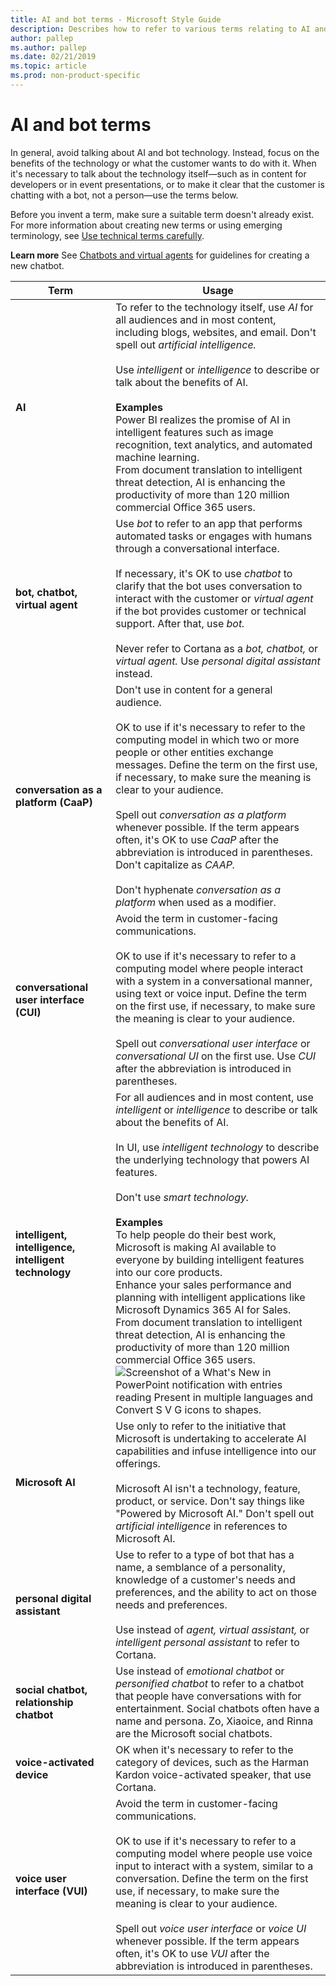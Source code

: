 ```yaml
---
title: AI and bot terms - Microsoft Style Guide
description: Describes how to refer to various terms relating to AI and bot technology and provides a table that outlines usage and example of various AI-related terms.
author: pallep
ms.author: pallep
ms.date: 02/21/2019
ms.topic: article
ms.prod: non-product-specific
---
```


# AI and bot terms

In general, avoid talking about AI and bot technology. Instead, focus on the benefits of the technology or what the customer wants to do with it. When it's necessary to talk about the technology itself—such as in content for developers or in event presentations, or to make it clear that the customer is chatting with a bot, not a person—use the terms below.  

Before you invent a term, make sure a suitable term doesn't already exist. For more information about creating new terms or using emerging terminology, see [Use technical terms carefully](~/word-choice/use-technical-terms-carefully.md).

**Learn more** See [Chatbots and virtual agents](~/chatbots-virtual-agents/index.md) for guidelines for creating a new chatbot.


|                 **Term**                 |                                                                                                                                                                                                                                                                                    **Usage**                                                                                                                                                                                                                                                                                     |
|------------------------------------------|----------------------------------------------------------------------------------------------------------------------------------------------------------------------------------------------------------------------------------------------------------------------------------------------------------------------------------------------------------------------------------------------------------------------------------------------------------------------------------------------------------------------------------------------------------------------------------|
|     **AI**     |                                                                                                                                                                                To refer to the technology itself, use *AI* for all audiences and in most content, including blogs, websites, and email. Don't spell out *artificial intelligence.*<br /><br /> Use *intelligent* or *intelligence* to describe or talk about the benefits of AI.<br /><br /> **Examples**<br />Power BI realizes the promise of AI in intelligent features such as image recognition, text analytics, and automated machine learning.<br />From document translation to intelligent threat detection, AI is enhancing the productivity of more than 120 million commercial Office 365 users.                                                               |
|                 **bot, chatbot, virtual agent**                  |                                                                   Use *bot* to refer to an app that performs automated tasks or engages with humans through a conversational interface.<br /><br />If necessary, it's OK to use *chatbot* to clarify that the bot uses conversation to interact with the customer or *virtual agent* if the bot provides customer or technical support. After that, use *bot.*<br /><br />Never refer to Cortana as a *bot, chatbot,* or *virtual agent.* Use *personal digital assistant* instead.                                                                                                            |
|  **conversation as a platform (CaaP)**   | Don't use in content for a general audience.<br /><br />OK to use if it's necessary to refer to the computing model in which two or more people or other entities exchange messages. Define the term on the first use, if necessary, to make sure the meaning is clear to your audience.<br /><br />Spell out *conversation as a platform* whenever possible. If the term appears often, it's OK to use *CaaP* after the abbreviation is introduced in parentheses. Don't capitalize as *CAAP.*<br /><br />Don't hyphenate *conversation as a platform* when used as a modifier. |
| **conversational user interface (CUI)**  |                            Avoid the term in customer-facing communications.<br /><br />OK to use if it's necessary to refer to a computing model where people interact with a system in a conversational manner, using text or voice input. Define the term on the first use, if necessary, to make sure the meaning is clear to your audience.<br /><br />Spell out *conversational user interface* or *conversational UI* on the first use. Use *CUI* after the abbreviation is introduced in parentheses.                             |
| **intelligent, intelligence, intelligent technology** |                                                                                                                                                            For all audiences and in most content, use *intelligent* or *intelligence* to describe or talk about the benefits of AI.<br /><br />In UI, use *intelligent technology* to describe the underlying technology that powers AI features.<br /><br />Don't use *smart technology.*<br /><br />**Examples**<br />To help people do their best work, Microsoft is making AI available to everyone by building intelligent features into our core products.<br />Enhance your sales performance and planning with intelligent applications like Microsoft Dynamics 365 AI for Sales.<br />From document translation to intelligent threat detection, AI is enhancing the productivity of more than 120 million commercial Office 365 users.<br />![Screenshot of a What's New in PowerPoint notification with entries reading Present in multiple languages and Convert S V G icons to shapes.](media/intelligent-feature-example.png)                                                                                                                               |
|      **Microsoft AI**      |                                                                                                                                                                                  Use only to refer to the initiative that Microsoft is undertaking to accelerate AI capabilities and infuse intelligence into our offerings.<br /><br />Microsoft AI isn't a technology, feature, product, or service. Don't say things like "Powered by Microsoft AI." Don't spell out *artificial intelligence* in references to Microsoft AI.                                                                                                                                                              |
|      **personal digital assistant**      |                                                                                                                                                                                                                                       Use to refer to a type of bot that has a name, a semblance of a personality, knowledge of a customer's needs and preferences, and the ability to act on those needs and preferences.<br /><br />Use instead of *agent, virtual assistant,* or *intelligent personal assistant* to refer to Cortana.                                                                                                                                            |
| **social chatbot, relationship chatbot** |                                                                                                                                                                Use instead of *emotional chatbot* or *personified chatbot* to refer to a chatbot that people have conversations with for entertainment. Social chatbots often have a name and persona. Zo, Xiaoice, and Rinna are the Microsoft social chatbots.                                                                                                                                                                 |
|        **voice-activated device**        |                                                                                                                                                                                                                         OK when it's necessary to refer to the category of devices, such as the Harman Kardon voice-activated speaker, that use Cortana.                                                                                                                                                                                                                         |
|      **voice user interface (VUI)**      |                                         Avoid the term in customer-facing communications.<br /><br />OK to use if it's necessary to refer to a computing model where people use voice input to interact with a system, similar to a conversation. Define the term on the first use, if necessary, to make sure the meaning is clear to your audience.<br /><br />Spell out *voice user interface* or *voice UI* whenever possible. If the term appears often, it's OK to use *VUI* after the abbreviation is introduced in parentheses.                                          |

